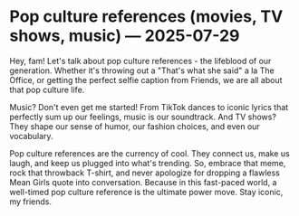 # Pop culture references (movies, TV shows, music) — 2025-07-29

Hey, fam! Let's talk about pop culture references - the lifeblood of our generation. Whether it's throwing out a "That's what she said" a la The Office, or getting the perfect selfie caption from Friends, we are all about that pop culture life. 

Music? Don't even get me started! From TikTok dances to iconic lyrics that perfectly sum up our feelings, music is our soundtrack. And TV shows? They shape our sense of humor, our fashion choices, and even our vocabulary. 

Pop culture references are the currency of cool. They connect us, make us laugh, and keep us plugged into what's trending. So, embrace that meme, rock that throwback T-shirt, and never apologize for dropping a flawless Mean Girls quote into conversation. Because in this fast-paced world, a well-timed pop culture reference is the ultimate power move. Stay iconic, my friends.